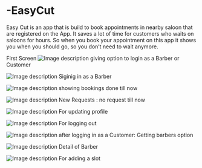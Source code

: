 # -EasyCut

Easy Cut is an app that is build to book appointments in nearby saloon that are registered on the App. It saves a lot of time for customers who waits on saloons for hours. So when you book your appointment on this app it shows you when you should go, so you don’t need to wait anymore.

First Screen
![Image description](https://github.com/rohitbhamu/-EasyCut/blob/master/For%20Readme/Screenshot_2019-09-27-03-16-49-298_com.example.rohitkumarbhamu.easycut.png)
giving option to login as a Barber or Customer

![Image description](https://github.com/rohitbhamu/-EasyCut/blob/master/For%20Readme/Screenshot_2019-09-27-03-17-00-492_com.example.rohitkumarbhamu.easycut.png)
Siginig in as a Barber

![Image description](https://github.com/rohitbhamu/-EasyCut/blob/master/For%20Readme/Screenshot_2019-09-27-03-16-09-220_com.example.rohitkumarbhamu.easycut.png)
showing bookings done till now

![Image description](https://github.com/rohitbhamu/-EasyCut/blob/master/For%20Readme/Screenshot_2019-09-27-03-16-14-308_com.example.rohitkumarbhamu.easycut.png)
New Requests  : no request till now

![Image description](https://github.com/rohitbhamu/-EasyCut/blob/master/For%20Readme/Screenshot_2019-09-27-03-16-21-443_com.example.rohitkumarbhamu.easycut.png)
For updating profile 

![Image description](https://github.com/rohitbhamu/-EasyCut/blob/master/For%20Readme/Screenshot_2019-09-27-03-16-40-681_com.example.rohitkumarbhamu.easycut.png)
For logging out

![Image description](https://github.com/rohitbhamu/-EasyCut/blob/master/For%20Readme/Screenshot_2019-09-27-03-18-53-404_com.example.rohitkumarbhamu.barbershop.png)
after logging in as a Customer: Getting barbers option

![Image description](https://github.com/rohitbhamu/-EasyCut/blob/master/For%20Readme/Screenshot_2019-09-27-03-18-56-862_com.example.rohitkumarbhamu.barbershop.png)
Detail of Barber

![Image description](https://github.com/rohitbhamu/-EasyCut/blob/master/For%20Readme/Screenshot_2019-09-27-03-19-09-087_com.example.rohitkumarbhamu.barbershop.png)
For adding a slot
